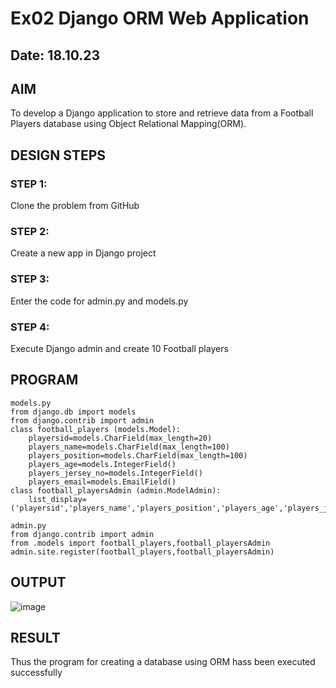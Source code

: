 # Ex02 Django ORM Web Application
## Date: 18.10.23

## AIM
To develop a Django application to store and retrieve data from a Football Players database using Object Relational Mapping(ORM).



## DESIGN STEPS

### STEP 1:
Clone the problem from GitHub

### STEP 2:
Create a new app in Django project

### STEP 3:
Enter the code for admin.py and models.py

### STEP 4:
Execute Django admin and create 10 Football players

## PROGRAM
```
models.py
from django.db import models
from django.contrib import admin
class football_players (models.Model):
    playersid=models.CharField(max_length=20)
    players_name=models.CharField(max_length=100)
    players_position=models.CharField(max_length=100)
    players_age=models.IntegerField()
    players_jersey_no=models.IntegerField()
    players_email=models.EmailField()
class football_playersAdmin (admin.ModelAdmin):
    list_display=('playersid','players_name','players_position','players_age','players_jersey_no','players_email')

admin.py
from django.contrib import admin
from .models import football_players,football_playersAdmin
admin.site.register(football_players,football_playersAdmin)
```


## OUTPUT
![image](https://github.com/Saiguruchandran/ORM/assets/144870946/d87b7168-794b-4328-b734-c80057f88c4e)




## RESULT

Thus the program for creating a database using ORM hass been executed successfully
